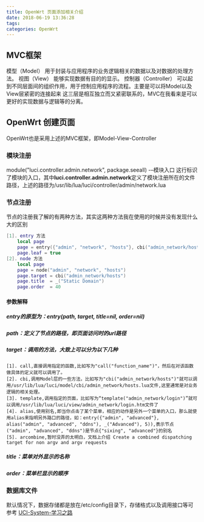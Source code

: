 ```yaml
---
title: OpenWrt 页面添加相关介绍
date: 2018-06-19 13:36:28
tags:
categories: OpenWrt
---
```

## MVC框架
模型（Model） 用于封装与应用程序的业务逻辑相关的数据以及对数据的处理方法。
视图（View） 能够实现数据有目的的显示。
控制器（Controller） 可以起到不同层面间的组织作用，用于控制应用程序的流程。主要是可以将Model以及View层紧密的连接起来
这三层是相互独立而又紧密联系的，MVC在我看来是可以更好的实现数据与逻辑等的分离。
## OpenWrt 创建页面
OpenWrt也是采用上述的MVC框架，即Model-View-Controller
### 模块注册
module("luci.controller.admin.network", package.seeall) -–模块入口
这行标识了模块的入口，其中**luci.controller.admin.network**定义了模块注册所在的文件路径，上述的路径为/usr/lib/lua/luci/controller/admin/network.lua
### 节点注册
节点的注册我了解的有两种方法，其实这两种方法我在使用的时候并没有发现什么大的区别
```lua
[1]. entry 方法
	local page
	page = entry({"admin", "network", "hosts"}, cbi("admin_network/hosts"), _("Static Domain"),40)
	page.leaf = true
[2]. node 方法
	local page
	page = node("admin", "network", "hosts")
	page.target = cbi("admin_network/hosts")
	page.title  = _("Static Domain")
	page.order  = 40
```
#### 参数解释
##### entry的原型为：entry(path, target, title=nil, order=nil)
##### path：定义了节点的路径，即页面访问时的url路径
##### target：调用的方法，大致上可以分为以下几种
	[1]. call,直接调用指定的函数,比如写为"call("function_name")"，然后在对该函数做具体的定义就可以调用了。
	[2]. cbi,调用Model层的一些方法，比如写为"cbi("admin_network/hosts")"就可以调用/usr/lib/lua/luci/model/cbi/admin_network/hosts.lua文件,这里通常是对业务逻辑的相关处理。
	[3]. template,调用指定的页面，比如写为“template("admin_network/login")”就可以调用/usr/lib/lua/luci/view/admin_network/login.htm文件了
    [4]. alias,使用别名,即当你点击了某个菜单，相应的动作是另外一个菜单的入口，那么就使用alias来指明另外路口的路径，如：entry({"admin", "advanced"}, alias("admin", "advanced", "ddns"), _("Advanced"), 5)),表示节点("admin", "advanced", "ddns")是节点{"sixing", "advanced"}的别名
    [5]. arcombine,暂时没弄的太明白，文档上介绍 Create a combined dispatching target for non argv and argv requests

##### title：菜单对外显示的名称
##### order：菜单栏显示的顺序

### 数据库文件
默认情况下，数据存储都是放在/etc/config目录下，存储格式以及调用接口等可参考 [UCI-System-学习之路](http://localhost:4000/2018/05/13/OpenWrt/UCI-System-%E5%AD%A6%E4%B9%A0%E4%B9%8B%E8%B7%AF/)
